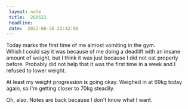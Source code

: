 ```yaml
---
 layout: note
 title:  260622
 headline:
 date:  2022-06-26 22:42:00
---
```


Today marks the first time of me almost vomiting in the gym.  
Whish I could say it was because of me doing a deadlift with an insane amount of weight, but I think it was just because
I did not eat properly before. Probably did not help that it was the first time in a week and I refused to lower weight.

At least my weight progression is going okay. Weighed in at 69kg today again, so I'm getting closer to 70kg steadily.

Oh, also: Notes are back because I don't know what I want.
